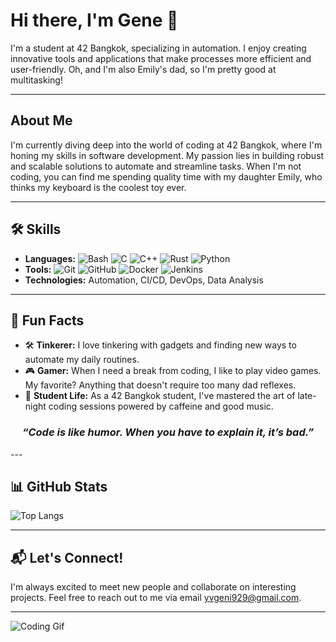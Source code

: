 # Hi there, I'm Gene 👋

I'm a student at 42 Bangkok, specializing in automation. I enjoy creating innovative tools and applications that make processes more efficient and user-friendly. Oh, and I'm also Emily's dad, so I'm pretty good at multitasking!

---

## About Me

I'm currently diving deep into the world of coding at 42 Bangkok, where I'm honing my skills in software development. My passion lies in building robust and scalable solutions to automate and streamline tasks. When I'm not coding, you can find me spending quality time with my daughter Emily, who thinks my keyboard is the coolest toy ever.

---

## 🛠️ Skills

- **Languages:** ![Bash](https://img.shields.io/badge/Bash-4EAA25?logo=gnu-bash&logoColor=white) ![C](https://img.shields.io/badge/C-00599C?logo=c&logoColor=white) ![C++](https://img.shields.io/badge/C++-00599C?logo=c%2B%2B&logoColor=white) ![Rust](https://img.shields.io/badge/Rust-000000?logo=rust&logoColor=white) ![Python](https://img.shields.io/badge/Python-3776AB?logo=python&logoColor=white)
- **Tools:** ![Git](https://img.shields.io/badge/Git-F05032?logo=git&logoColor=white) ![GitHub](https://img.shields.io/badge/GitHub-181717?logo=github&logoColor=white) ![Docker](https://img.shields.io/badge/Docker-2496ED?logo=docker&logoColor=white) ![Jenkins](https://img.shields.io/badge/Jenkins-D24939?logo=jenkins&logoColor=white)
- **Technologies:** Automation, CI/CD, DevOps, Data Analysis

---

## 🌟 Fun Facts

- 🛠️ **Tinkerer:** I love tinkering with gadgets and finding new ways to automate my daily routines.
- 🎮 **Gamer:** When I need a break from coding, I like to play video games. My favorite? Anything that doesn't require too many dad reflexes.
- 🌙 **Student Life:** As a 42 Bangkok student, I've mastered the art of late-night coding sessions powered by caffeine and good music.

<div align="center">
  <h3><i>“Code is like humor. When you have to explain it, it’s bad.”</i></h3>
</div>
---

## 📊 GitHub Stats

![Top Langs](https://github-readme-stats.vercel.app/api/top-langs/?username=GeneArg&layout=compact&theme=radical)

---

## 📬 Let's Connect!

I'm always excited to meet new people and collaborate on interesting projects. Feel free to reach out to me via email [yvgeni929@gmail.com](mailto:yvgeni929@gmail.com).

---

![Coding Gif](https://media.giphy.com/media/LmNwrBhejkK9EFP504/giphy.gif)
